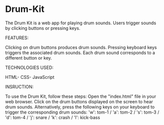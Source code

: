 # Drum-Kit
The Drum Kit is a web app for playing drum sounds. Users trigger sounds by clicking buttons or pressing keys.


FEATURES:

Clicking on drum buttons produces drum sounds.
Pressing keyboard keys triggers the associated drum sounds.
Each drum sound corresponds to a different button or key.

TECHNOLOGIES USED:

HTML-
CSS-
JavaScript

INSRUCTION:

To use the Drum Kit, follow these steps:
Open the "index.html" file in your web browser.
Click on the drum buttons displayed on the screen to hear drum sounds.
Alternatively, press the following keys on your keyboard to trigger the corresponding drum sounds: 
'w': tom-1 / 
'a': tom-2 /
's': tom-3 /
'd': tom-4 /
'j': snare /
'k': crash /
'l': kick-bass
